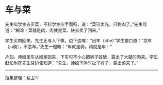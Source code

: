 # 车与菜

先生叫学生去买菜，不料学生空手而归，说：“菜已卖光，只剩肉了。”先生骂道：“糊涂！菜就是肉，肉就是菜。快去卖了回来。”

学生买肉回来，先生正与人下棋，边下边喊：“出车（che）”学生接口道：“念车（ju驹），不念车。”先生一瞪眼：“车就是驹，驹就是车！”

片刻，师娘坐车从娘家回来，下车时不小心把裤子挂破，露出了大腿的肉来。学生赶忙附在先生耳边告知道：“先生，师娘下驹时扯了裤子，露出菜来了。”

---

搜集整理：裴卫军
